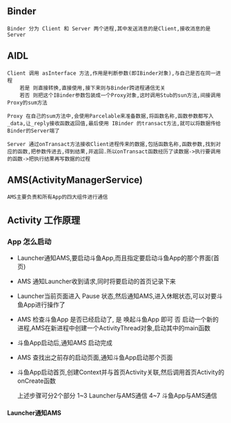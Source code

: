 
## Binder 

    Binder 分为 Client 和 Server 两个进程,其中发送消息的是Client,接收消息的是Server

## AIDL

    Client 调用 asInterface 方法,作用是判断参数(即IBinder对象),与自己是否在同一进程
        若是 则直接转换,直接使用,接下来则与Binder跨进程通信无关
        若否 则把这个IBinder参数包装成一个Proxy对象,这时调用Stub的sun方法,间接调用Proxy的sum方法

    Proxy 在自己的sum方法中,会使用Parcelable来准备数据,将函数名称,函数参数都写入_data,让_reply接收函数返回值,最后使用 IBinder 的transact方法,就可以将数据传给Binder的Server端了

    Server 通过onTransact方法接收Client进程传来的数据,包括函数名称,函数参数,找到对应的函数,把参数传进去,得到结果,并返回.所以onTransact函数经历了读数据->执行要调用的函数->把执行结果再写数据的过程


## AMS(ActivityManagerService)

    AMS主要负责和所有App的四大组件进行通信

## Activity 工作原理

### App 怎么启动

* Launcher通知AMS,要启动斗鱼App,而且指定要启动斗鱼App的那个界面(首页)
* AMS 通知Launcher收到请求,同时将要启动的首页记录下来
* Launcher当前页面进入 Pause 状态,然后通知AMS,进入休眠状态,可以对要斗鱼App进行操作了
* AMS 检查斗鱼App 是否已经启动了,
    是 唤起斗鱼App 即可
    否 启动一个新的进程,AMS在新进程中创建一个ActivityThread对象,启动其中的main函数
* 斗鱼App启动后,通知AMS 启动完成
* AMS 查找出之前存的启动页面,通知斗鱼App启动那个页面
* 斗鱼App启动首页,创建Context并与首页Activity关联,然后调用首页Activity的onCreate函数

    上述步骤可分2个部分 
        1~3 Launcher与AMS通信
        4~7 斗鱼App与AMS通信

#### Launcher通知AMS
    

